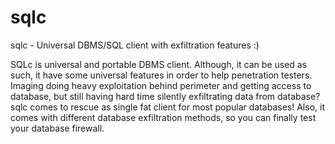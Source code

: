 # sqlc
sqlc - Universal DBMS/SQL client with exfiltration features :)

SQLc is universal and portable DBMS client. Although, it can be used as such, it have some universal features in order to help penetration testers. Imaging doing heavy exploitation behind perimeter and getting access to database, but still having hard time silently exfiltrating data from database? sqlc comes to rescue as single fat client for most popular databases! 
Also, it comes with different database exfiltration methods, so you can finally test your database firewall.
